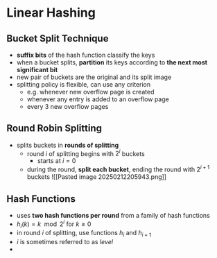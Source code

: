 # Linear Hashing
## Bucket Split Technique
- **suffix bits** of the hash function classify the keys
- when a bucket splits, **partition** its keys according to **the next most significant bit**
- new pair of buckets are the original and its split image
- splitting policy is flexible, can use any criterion
	- e.g. whenever new overflow page is created
	- whenever any entry is added to an overflow page
	- every 3 new overflow pages
## Round Robin Splitting
- splits buckets in **rounds of splitting**
	- round $i$ of splitting begins with $2^i$ buckets
		- starts at $i=0$
	- during the round, **split each bucket**, ending the round with $2^{i+1}$ buckets
![[Pasted image 20250212205943.png]]
## Hash Functions
- uses **two hash functions per round** from a family of hash functions
- $h_{i}(k) = k \mod 2^i \text{    for } k \geq 0$
- in round $i$ of splitting, use functions $h_i$ and $h_{i+1}$ 
- $i$ is sometimes referred to as $level$
- 